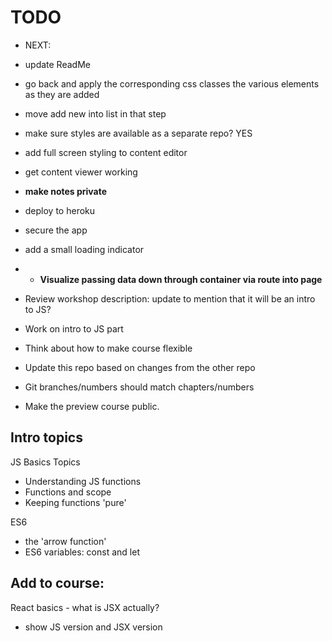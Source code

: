 # TODO

- NEXT:
- update ReadMe
- go back and apply the corresponding css classes the various elements as they are added
- move add new into list in that step
- make sure styles are available as a separate repo?  YES

- add full screen styling to content editor
- get content viewer working
- **make notes private**
- deploy to heroku
- secure the app
- add a small loading indicator

- - **Visualize passing data down through container via route into page**
- Review workshop description: update to mention that it will be an intro to JS?
- Work on intro to JS part
- Think about how to make course flexible
- Update this repo based on changes from the other repo
- Git branches/numbers should match chapters/numbers
- Make the preview course public.


## Intro topics
JS Basics Topics

- Understanding JS functions
- Functions and scope
- Keeping functions 'pure'

ES6
- the 'arrow function'
- ES6 variables: const and let


## Add to course:
React basics - what is JSX actually?
 - show JS version and JSX version
